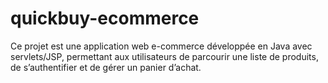 # quickbuy-ecommerce
Ce projet est une application web e-commerce développée en Java avec servlets/JSP, permettant aux utilisateurs de parcourir une liste de produits, de s’authentifier et de gérer un panier d’achat.
